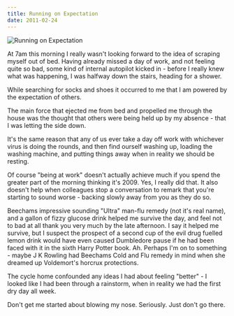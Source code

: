 ```yaml
---
title: Running on Expectation
date: 2011-02-24
---
```


![Running on Expectation](https://source.unsplash.com/di8ognBauG0/1600x900)

At 7am this morning I really wasn't looking forward to the idea of scraping myself out of bed. Having already missed a day of work, and not feeling quite so bad, some kind of internal autopilot kicked in - before I really knew what was happening, I was halfway down the stairs, heading for a shower.

While searching for socks and shoes it occurred to me that I am powered by the expectation of others.

The main force that ejected me from bed and propelled me through the house was the thought that others were being held up by my absence - that I was letting the side down.

It's the same reason that any of us ever take a day off work with whichever virus is doing the rounds, and then find ourself washing up, loading the washing machine, and putting things away when in reality we should be resting.

Of course "being at work" doesn't actually achieve much if you spend the greater part of the morning thinking it's 2009. Yes, I really did that. It also doesn't help when colleagues stop a conversation to remark that you're starting to sound worse - backing slowly away from you as they do so.

Beechams impressive sounding "Ultra" man-flu remedy (not it's real name), and a gallon of fizzy glucose drink helped me survive the day, and feel not to bad at all thank you very much by the late afternoon. I say it helped me survive, but I suspect the prospect of a second cup of the evil drug fuelled lemon drink would have even caused Dumbledore pause if he had been faced with it in the sixth Harry Potter book. Ah. Perhaps I'm on to something - maybe J K Rowling had Beechams Cold and Flu remedy in mind when she dreamed up Voldemort's horcrux protections.

The cycle home confounded any ideas I had about feeling "better" - I looked like I had been through a rainstorm, when in reality we had the first dry day all week.

Don't get me started about blowing my nose. Seriously. Just don't go there.